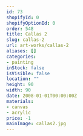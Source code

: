 ```yaml
---
id: 73
shopifyId: 0
shopifyOptionId: 0
order: 548
title: Callas 2
slug: callas-2
url: art-works/callas-2
aliases: []
categories:
- painting
inStock: false
isVisible: false
location: ""
height: 90
width: 90
date: 2008-01-01T00:00:00Z
materials:
- canvas
- acrylic
price: -1
mainImage: callas2.jpg
---
```

